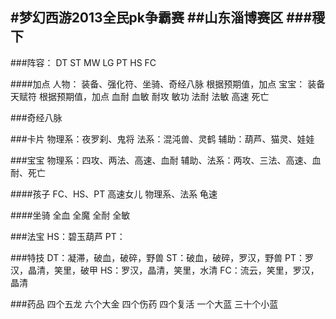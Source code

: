 #梦幻西游2013全民pk争霸赛
##山东淄博赛区
###稷下
---
###阵容：
	DT
	ST
	MW
	LG
	PT
	HS
	FC

####加点
	人物：
		装备、强化符、坐骑、奇经八脉
		根据预期值，加点
	宝宝：
		装备天赋符
		根据预期值，加点
			血耐
			血敏
			耐攻
			敏功
			法耐
			法敏
			高速
			死亡

###奇经八脉

###卡片
	物理系：夜罗刹、鬼将
	法系：混沌兽、灵鹤
	辅助：葫芦、猫灵、娃娃

###宝宝
	物理系：四攻、两法、高速、血耐
	辅助、法系：两攻、三法、高速、血耐、死亡

####孩子
	FC、HS、PT	高速女儿
	物理系、法系	龟速

####坐骑
	全血
	全魔
	全耐
	全敏

###法宝
	HS：碧玉葫芦
	PT：


###特技
	DT：凝滞，破血，破碎，野兽
	ST：破血，破碎，罗汉，野兽
	PT：罗汉，晶清，笑里，破甲
	HS：罗汉，晶清，笑里，水清 
	FC：流云，笑里，罗汉，晶清

###药品
	四个五龙
	六个大金
	四个伤药
	四个复活
	一个大蓝
	三十个小蓝